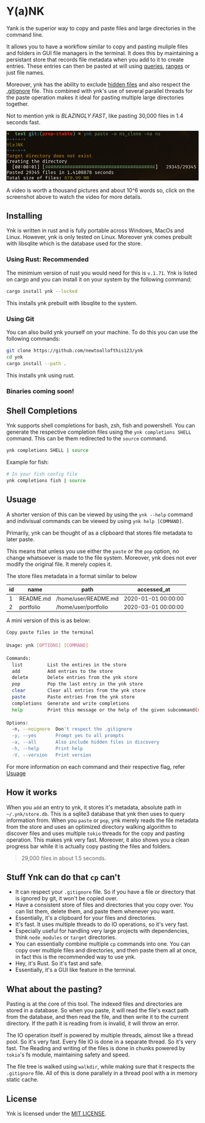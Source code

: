 # Y(a)NK

Yank is the superior way to copy and paste files and large directories in the command line.

It allows you to have a workflow similar to copy and pasting muliple files and folders in GUI file managers in the terminal.
It does this by maintaining a persistant store that records file metadata when you add to it to create entries.
These entries can then be pasted at will using [queries](#queries), [ranges](#ranges) or just file names.

Moreover, ynk has the ability to exclude [hidden files](#hiddenfiles) and also respect the [.gitignore](#gitignore) file.
This combined with ynk's use of several parallel threads for the paste operation makes it ideal for pasting multiple large directories
together.

Not to mention ynk is *BLAZINGLY FAST*, like pasting 30,000 files in 1.4 seconds fast.

![Pasting Files](./assets/paste.png)

A video is worth a thousand pictures and about 10^6 words so, click on the screenshot above to watch the video for more details.

## Installing

Ynk is written in rust and is fully portable across Windows, MacOs and Linux.
However, ynk is only tested on Linux.
Moreover ynk comes prebuilt with libsqlite which is the database used for the store.

### Using Rust: Recommended

The minimium version of rust you would need for this is `v.1.71`.
Ynk is listed on cargo and you can install it on your system by the following command:

```bash
cargo install ynk --locked
```

This installs ynk prebuilt with libsqlite to the system.

### Using Git

You can also build ynk yourself on your machine.
To do this you can use the following commands:

```bash
git clone https://github.com/newtoallofthis123/ynk
cd ynk
cargo install --path .
```

This installs ynk using rust. 

### Binaries coming soon!

## Shell Completions

Ynk supports shell completions for bash, zsh, fish and powershell.
You can generate the respective completion files using the `ynk completions SHELL` command.
This can be them redirected to the `source` command.

```bash
ynk completions SHELL | source
```

Example for fish:

```bash
# In your fish config file
ynk completions fish | source
```

## Usuage

A shorter version of this can be viewed by using the `ynk --help` command and indivisual commands can be viewed by using `ynk help [COMMAND]`.

Primarily, ynk can be thought of as a clipboard that stores file metadata to later paste.

This means that unless you use either the `paste` or the `pop` option, no change whatsoever is made to the file system. Moreover, ynk does not ever modify the original file. It merely copies it.

The store files metadata in a format similar to below

| id  | name      | path                 | accessed_at         |
| --- | --------- | -------------------- | ------------------- |
| 1   | README.md | /home/user/README.md | 2020-01-01 00:00:00 |
| 2   | portfolio | /home/user/portfolio | 2020-03-01 00:00:00 |

A mini version of this is as below:

```bash
Copy paste files in the terminal

Usage: ynk [OPTIONS] [COMMAND]

Commands:
  list         List the entires in the store
  add          Add entries to the store
  delete       Delete entries from the ynk store
  pop          Pop the last entry in the ynk store
  clear        Clear all entries from the ynk store
  paste        Paste entries from the ynk store
  completions  Generate and write completions
  help         Print this message or the help of the given subcommand(s)

Options:
  -n, --noignore  Don't respect the .gitignore
  -y, --yes       Prompt yes to all prompts
  -a, --all       Also include hidden files in discovery
  -h, --help      Print help
  -V, --version   Print version
```

For more information on each command and their respective flag, refer [Usuage](Usuage.md)

## How it works

When you `add` an entry to ynk, it stores it's metadata, absolute path in `~/.ynk/store.db`.
This is a sqlite3 database that ynk then uses to query information from.
When you `paste` or `pop`, ynk merely reads the file metadata from the store and uses an optimized
directory walking algorithm to discover files and uses multiple `tokio` threads for the copy and pasting operation.
This makes ynk very fast. Moreover, it also shows you a clean progress bar while it is actually copy pasting the files and folders. 

> 29,000 files in about 1.5 seconds.

## Stuff Ynk can do that `cp` can't

- It can respect your `.gitignore` file. So if you have a file or directory that is ignored by git, it won't be copied over.
- Have a consistent store of files and directories that you copy over. You can list them, delete them, and paste them whenever you want.
- Essentially, it's a clipboard for your files and directories.
- It's fast. It uses multiple threads to do IO operations, so it's very fast.
- Especially useful for handling very large projects with dependencies, think `node_modules` or `target` directories.
- You can essentially combine multiple `cp` commands into one. You can copy over multiple files and directories, and then paste them all at once, in fact this is the recommended way to use ynk.
- Hey, it's Rust. So it's fast and safe.
- Essentially, it's a GUI like feature in the terminal.

## What about the pasting?

Pasting is at the core of this tool. The indexed files and directories are stored in a database. So when you paste, it will read the file's exact path from the database, and then read the file, and then write it to the current directory.
If the path it is reading from is invalid, it will throw an error.

The IO operation itself is powered by multiple threads, almost like a thread pool. So it's very fast. Every file IO is done in a separate thread. So it's very fast.
The Reading and writing of the files is done in chunks powered by `tokio`'s fs module, maintaining safety and speed.

The file tree is walked using `walkdir`, while making sure that it respects the `.gitignore` file. All of this is done parallely in a thread pool with a in memory static cache.

## License

Ynk is licensed under the [MIT LICENSE](LICENSE).
